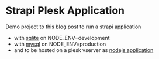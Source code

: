 # Strapi Plesk Application

Demo project to this [blog post](https://raoulkramer.de/deploy-run-host-strapi-on-plesk-obsidian) to run a strapi application
* with [sqlite](./config/database.js) on NODE_ENV=development
* with [mysql](./config/database.js) on NODE_ENV=production
* and to be hosted on a plesk vserver as [nodejs application](./server.js)
